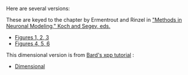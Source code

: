 Here are several versions:

These are keyed to the chapter by Ermentrout and Rinzel in ["Methods in Neuronal Modeling," Koch and Segev, eds.](https://mitpress.mit.edu/books/methods-neuronal-modeling-second-edition)

* [Figures 1, 2, 3](figs123)
* [Figures 4, 5, 6](figs456)

This dimensional version is from [Bard's xpp tutorial](http://www.math.pitt.edu/~bard/bardware/tut/xpptut.html) :
*	[Dimensional](dimen)
